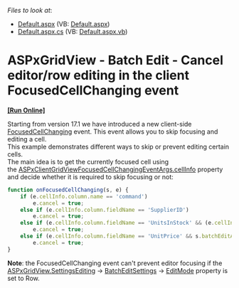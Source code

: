 <!-- default file list -->
*Files to look at*:

* [Default.aspx](./CS/Default.aspx) (VB: [Default.aspx](./VB/Default.aspx))
* [Default.aspx.cs](./CS/Default.aspx.cs) (VB: [Default.aspx.vb](./VB/Default.aspx.vb))
<!-- default file list end -->
# ASPxGridView - Batch Edit - Cancel editor/row editing in the client FocusedCellChanging event
<!-- run online -->
**[[Run Online]](https://codecentral.devexpress.com/t496531/)**
<!-- run online end -->


Starting from version 17.1 we have introduced a new client-side <a href="https://documentation.devexpress.com/#AspNet/DevExpressWebScriptsASPxClientGridView_FocusedCellChangingtopic">FocusedCellChanging</a> event. This event allows you to skip focusing and editing a cell. <br>This example demonstrates different ways to skip or prevent editing certain cells.<br>The main idea is to get the currently focused cell using the <a href="https://documentation.devexpress.com/#AspNet/DevExpressWebScriptsASPxClientGridViewFocusedCellChangingEventArgs_cellInfotopic">ASPxClientGridViewFocusedCellChangingEventArgs.cellInfo</a> property and decide whether it is required to skip focusing or not:<br>


```js
function onFocusedCellChanging(s, e) {
    if (e.cellInfo.column.name == 'command')
        e.cancel = true;
    else if (e.cellInfo.column.fieldName == 'SupplierID')
        e.cancel = true;
    else if (e.cellInfo.column.fieldName == 'UnitsInStock' && (e.cellInfo.rowVisibleIndex < 3 || e.cellInfo.rowVisibleIndex > 7))
        e.cancel = true;
    else if (e.cellInfo.column.fieldName == 'UnitPrice' && s.batchEditApi.GetCellValue(e.cellInfo.rowVisibleIndex, 'UnitPrice') > 22)
        e.cancel = true;
}
```


<p><strong>Note</strong>: the FocusedCellChanging event can't prevent editor focusing if the <a href="https://documentation.devexpress.com/#AspNet/DevExpressWebASPxGridView_SettingsEditingtopic">ASPxGridView.SettingsEditing</a> -> <a href="https://documentation.devexpress.com/#AspNet/DevExpressWebASPxGridViewEditingSettings_BatchEditSettingstopic">BatchEditSettings</a> -> <a href="https://documentation.devexpress.com/#AspNet/DevExpressWebGridViewBatchEditSettings_EditModetopic">EditMode</a> property is set to Row.</p>

<br/>


